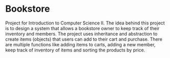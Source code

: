 # Bookstore
Project for Introduction to Computer Science II.
The idea behind this project is to design a system that allows a bookstore owner to keep track of their inventory and members.
The project uses inheritance and abstraction to create items (objects) that users can add to their cart and purchase.
There are multiple functions like adding items to carts, adding a new member, keep track of inventory of items and sorting the products by price. 
